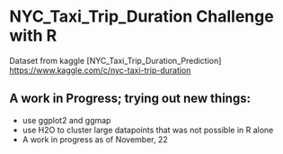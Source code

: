 # NYC_Taxi_Trip_Duration Challenge with R

Dataset from kaggle [NYC_Taxi_Trip_Duration_Prediction]
https://www.kaggle.com/c/nyc-taxi-trip-duration
## A work in Progress; trying out new things:

- use ggplot2 and ggmap
- use H2O to cluster large datapoints that was not possible in R alone
- A work in progress as of November, 22
